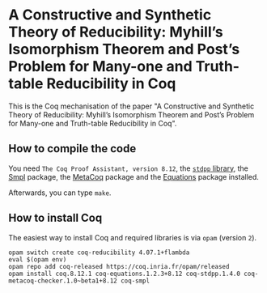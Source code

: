 # A Constructive and Synthetic Theory of Reducibility: Myhill’s Isomorphism Theorem and Post’s Problem for Many-one and Truth-table Reducibility in Coq

This is the Coq mechanisation of the paper "A Constructive and Synthetic Theory of Reducibility: Myhill’s Isomorphism Theorem and Post’s Problem for Many-one and Truth-table Reducibility in Coq".

## How to compile the code

You need `The Coq Proof Assistant, version 8.12`, the [`stdpp` library](https://gitlab.mpi-sws.org/iris/stdpp), the [Smpl](https://github.com/uds-psl/smpl) package, the [MetaCoq](metacoq.github.io/) package and the [Equations](https://mattam82.github.io/Coq-Equations/) package installed.

Afterwards, you can type `make`.

## How to install Coq

The easiest way to install Coq and required libraries is via `opam` (version `2`).
```
opam switch create coq-reducibility 4.07.1+flambda
eval $(opam env)
opam repo add coq-released https://coq.inria.fr/opam/released
opam install coq.8.12.1 coq-equations.1.2.3+8.12 coq-stdpp.1.4.0 coq-metacoq-checker.1.0~beta1+8.12 coq-smpl
```
